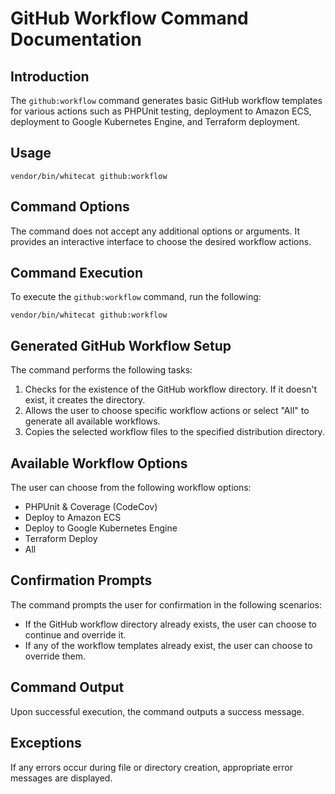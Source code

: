 # GitHub Workflow Command Documentation

## Introduction

The `github:workflow` command generates basic GitHub workflow templates for various actions such as PHPUnit testing, deployment to Amazon ECS, deployment to Google Kubernetes Engine, and Terraform deployment.

## Usage

`vendor/bin/whitecat github:workflow`

## Command Options

The command does not accept any additional options or arguments. It provides an interactive interface to choose the desired workflow actions.

## Command Execution

To execute the `github:workflow` command, run the following:

`vendor/bin/whitecat github:workflow`

## Generated GitHub Workflow Setup

The command performs the following tasks:

1.  Checks for the existence of the GitHub workflow directory. If it doesn't exist, it creates the directory.
2.  Allows the user to choose specific workflow actions or select "All" to generate all available workflows.
3.  Copies the selected workflow files to the specified distribution directory.

## Available Workflow Options

The user can choose from the following workflow options:

*   PHPUnit & Coverage (CodeCov)
*   Deploy to Amazon ECS
*   Deploy to Google Kubernetes Engine
*   Terraform Deploy
*   All

## Confirmation Prompts

The command prompts the user for confirmation in the following scenarios:

*   If the GitHub workflow directory already exists, the user can choose to continue and override it.
*   If any of the workflow templates already exist, the user can choose to override them.

## Command Output

Upon successful execution, the command outputs a success message.

## Exceptions

If any errors occur during file or directory creation, appropriate error messages are displayed.
